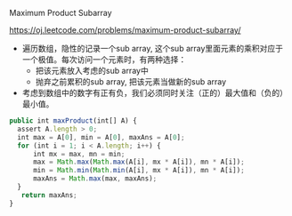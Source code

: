 Maximum Product Subarray

https://oj.leetcode.com/problems/maximum-product-subarray/

* 遍历数组，隐性的记录一个sub array, 这个sub array里面元素的乘积对应于一个极值。每次访问一个元素时，有两种选择：
  * 把该元素放入考虑的sub array中
  * 抛弃之前累积的sub array, 把该元素当做新的sub array
* 考虑到数组中的数字有正有负，我们必须同时关注（正的）最大值和（负的）最小值。

```javascript
public int maxProduct(int[] A) {
  assert A.length > 0;
  int max = A[0], min = A[0], maxAns = A[0]; 
  for (int i = 1; i < A.length; i++) {
      int mx = max, mn = min;
      max = Math.max(Math.max(A[i], mx * A[i]), mn * A[i]);
      min = Math.min(Math.min(A[i], mx * A[i]), mn * A[i]);
      maxAns = Math.max(max, maxAns);
  }
   return maxAns;
}
```
